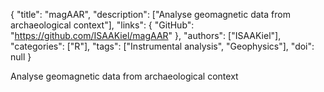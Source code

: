{
  "title": "magAAR",
  "description": ["Analyse geomagnetic data from archaeological context"],
  "links": {
    "GitHub": "https://github.com/ISAAKiel/magAAR"
  },
  "authors": ["ISAAKiel"],
  "categories": ["R"],
  "tags": ["Instrumental analysis", "Geophysics"],
  "doi": null
}

<!-- Generated by csv2md.R – do not edit by hand -->

Analyse geomagnetic data from archaeological context